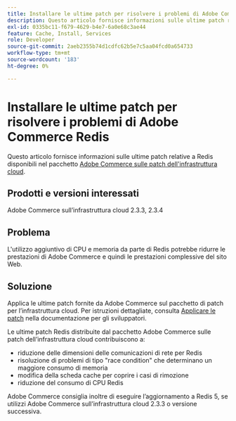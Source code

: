 ```yaml
---
title: Installare le ultime patch per risolvere i problemi di Adobe Commerce Redis
description: Questo articolo fornisce informazioni sulle ultime patch relative a Redis disponibili nel pacchetto [Adobe Commerce sulle patch dell’infrastruttura cloud](https://experienceleague.adobe.com/en/docs/commerce-cloud-service/user-guide/develop/upgrade/apply-patches).
exl-id: 0335bc11-f679-4629-b4e7-6a0e68c3ae44
feature: Cache, Install, Services
role: Developer
source-git-commit: 2aeb2355b74d1cdfc62b5e7c5aa04fcd0a654733
workflow-type: tm+mt
source-wordcount: '183'
ht-degree: 0%

---
```


# Installare le ultime patch per risolvere i problemi di Adobe Commerce Redis

Questo articolo fornisce informazioni sulle ultime patch relative a Redis disponibili nel pacchetto [Adobe Commerce sulle patch dell&#39;infrastruttura cloud](https://experienceleague.adobe.com/en/docs/commerce-cloud-service/user-guide/develop/upgrade/apply-patches).

## Prodotti e versioni interessati

Adobe Commerce sull’infrastruttura cloud 2.3.3, 2.3.4

## Problema

L&#39;utilizzo aggiuntivo di CPU e memoria da parte di Redis potrebbe ridurre le prestazioni di Adobe Commerce e quindi le prestazioni complessive del sito Web.

## Soluzione

Applica le ultime patch fornite da Adobe Commerce sul pacchetto di patch per l’infrastruttura cloud. Per istruzioni dettagliate, consulta [Applicare le patch](https://experienceleague.adobe.com/en/docs/commerce-cloud-service/user-guide/develop/upgrade/apply-patches) nella documentazione per gli sviluppatori.

Le ultime patch Redis distribuite dal pacchetto Adobe Commerce sulle patch dell’infrastruttura cloud contribuiscono a:

* riduzione delle dimensioni delle comunicazioni di rete per Redis
* risoluzione di problemi di tipo &quot;race condition&quot; che determinano un maggiore consumo di memoria
* modifica della scheda cache per coprire i casi di rimozione
* riduzione del consumo di CPU Redis

Adobe Commerce consiglia inoltre di eseguire l’aggiornamento a Redis 5, se utilizzi Adobe Commerce sull’infrastruttura cloud 2.3.3 o versione successiva.
